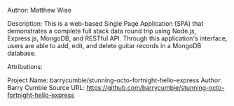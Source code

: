 Author: Matthew Wise

Description:
This is a web-based Single Page Application (SPA) that demonstrates a complete full stack data round trip using Node.js, Express.js, MongoDB, and RESTful API. Through this application's interface, users are able to add, edit, and delete guitar records in a MongoDB database.

Attributions:

Project Name: barrycumbie/stunning-octo-fortnight-hello-express
Author: Barry Cumbie
Source URL: https://github.com/barrycumbie/stunning-octo-fortnight-hello-express